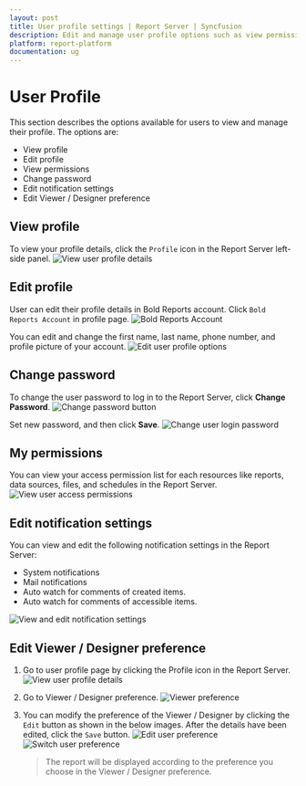 ```yaml
---
layout: post
title: User profile settings | Report Server | Syncfusion
description: Edit and manage user profile options such as view permissions, change password, and edit profile or notification settings.
platform: report-platform
documentation: ug
---
```


# User Profile

This section describes the options available for users to view and manage their profile. The options are:

* View profile
* Edit profile
* View permissions
* Change password
* Edit notification settings
* Edit Viewer / Designer preference

## View profile

To view your profile details, click the `Profile` icon in the Report Server left-side panel.
![View user profile details](/static/assets/on-premise/images/user-profile/view-user-profile.png)

## Edit profile

User can edit their profile details in Bold Reports account. Click `Bold Reports Account` in profile page.
![Bold Reports Account](/static/assets/on-premise/images/user-profile/bold-reports-account.png)

You can edit and change the first name, last name, phone number, and profile picture of your account.
![Edit user profile options](/static/assets/on-premise/images/user-profile/edit-user-profile.png)

## Change password

To change the user password to log in to the Report Server, click **Change Password**.
![Change password button](/static/assets/on-premise/images/user-profile/change-password-button.png)

Set new password, and then click **Save**.
![Change user login password](/static/assets/on-premise/images/user-profile/edit-user-password.png)

## My permissions

You can view your access permission list for each resources like reports, data sources, files, and schedules in the Report Server.
![View user access permissions](/static/assets/on-premise/images/user-profile/view-permission.png)

## Edit notification settings

You can view and edit the following notification settings in the Report Server:

* System notifications
* Mail notifications
* Auto watch for comments of created items.
* Auto watch for comments of accessible items.

![View and edit notification settings](/static/assets/on-premise/images/user-profile/edit-notification-settings.png)

## Edit Viewer / Designer preference

1. Go to user profile page by clicking the Profile icon in the Report Server.  
    ![View user profile details](/static/assets/on-premise/images/user-profile/user-profile.png)

2. Go to Viewer / Designer preference.
    ![Viewer preference](/static/assets/on-premise/images/user-profile/user-preference.png)

3. You can modify the preference of the Viewer / Designer by clicking the `Edit` button as shown in the below images. After the details have been edited, click the `Save` button.
    ![Edit user preference](/static/assets/on-premise/images/user-profile/edit-preference.png)
    ![Switch user preference](/static/assets/on-premise/images/user-profile/switch-viewer.png)
    > The report will be displayed according to the preference you choose in the Viewer / Designer preference.